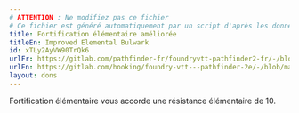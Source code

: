 ```yaml
---
# ATTENTION : Ne modifiez pas ce fichier
# Ce fichier est généré automatiquement par un script d'après les données du module Foundry VTT officiel et de sa traduction
title: Fortification élémentaire améliorée
titleEn: Improved Elemental Bulwark
id: xTLy2AyVW90TrQk6
urlFr: https://gitlab.com/pathfinder-fr/foundryvtt-pathfinder2-fr/-/blob/master/data/feats/xTLy2AyVW90TrQk6.htm
urlEn: https://gitlab.com/hooking/foundry-vtt---pathfinder-2e/-/blob/master/packs/data/feats.db/improved-elemental-bulwark.json
layout: dons
---
```

Fortification élémentaire vous accorde une résistance élémentaire de 10.
